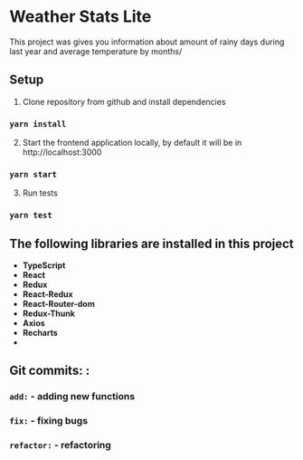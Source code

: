 # Weather Stats Lite

This project was gives you information about amount of rainy days during last year and average temperature by months/

## Setup

1. Clone repository from github and install dependencies

### `yarn install`

2. Start the frontend application locally, by default it will be in http://localhost:3000

### `yarn start`

3. Run tests

### `yarn test`

## The following libraries are installed in this project
- **TypeScript**
- **React**
- **Redux**
- **React-Redux**
- **React-Router-dom**
- **Redux-Thunk**
- **Axios**
- **Recharts**
-
## Git commits: <type>: <description>

### `add:` - adding new functions
### `fix:` - fixing bugs
### `refactor:` - refactoring